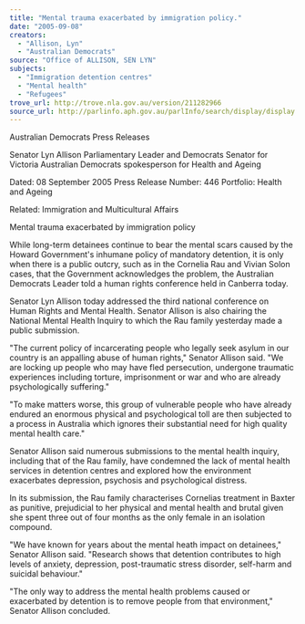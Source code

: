 ```yaml
---
title: "Mental trauma exacerbated by immigration policy."
date: "2005-09-08"
creators:
  - "Allison, Lyn"
  - "Australian Democrats"
source: "Office of ALLISON, SEN LYN"
subjects:
  - "Immigration detention centres"
  - "Mental health"
  - "Refugees"
trove_url: http://trove.nla.gov.au/version/211282966
source_url: http://parlinfo.aph.gov.au/parlInfo/search/display/display.w3p;query=Id%3A%22media/pressrel/B98H6%22
---
```


 Australian Democrats Press  Releases

 Senator Lyn Allison Parliamentary Leader and Democrats Senator for Victoria Australian Democrats spokesperson for Health and Ageing

 Dated: 08 September 2005 Press Release Number: 446 Portfolio: Health and Ageing

 Related: Immigration and Multicultural Affairs

 Mental trauma exacerbated by immigration policy

 While long-term detainees continue to bear the mental scars caused by the Howard Government's inhumane  policy of mandatory detention, it is only when there is a public outcry, such as in the Cornelia Rau and Vivian  Solon cases, that the Government acknowledges the problem, the Australian Democrats Leader told a  human rights conference held in Canberra today.

 Senator Lyn Allison today addressed the third national conference on Human Rights and Mental Health.  Senator Allison is also chairing the National Mental Health Inquiry to which the Rau family yesterday made a  public submission. 

 "The current policy of incarcerating people who legally seek asylum in our country is an appalling abuse of  human rights," Senator Allison said. "We are locking up people who may have fled persecution, undergone  traumatic experiences including torture, imprisonment or war and who are already psychologically suffering." 

 "To make matters worse, this group of vulnerable people who have already endured an enormous physical  and psychological toll are then subjected to a process in Australia which ignores their substantial need for  high quality mental health care."

 Senator Allison said numerous submissions to the mental health inquiry, including that of the Rau family,  have condemned the lack of mental health services in detention centres and explored how the environment  exacerbates depression, psychosis and psychological distress.

 In its submission, the Rau family characterises Cornelias treatment in Baxter as punitive, prejudicial to her  physical and mental health and brutal given she spent three out of four months as the only female in an  isolation compound.

 "We have known for years about the mental heath impact on detainees," Senator Allison said. "Research  shows that detention contributes to high levels of anxiety, depression, post-traumatic stress disorder, self-harm and suicidal behaviour." 

 "The only way to address the mental health problems caused or exacerbated by detention is to remove  people from that environment," Senator Allison concluded.

 

